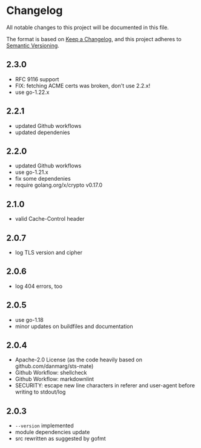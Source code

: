 # Changelog

All notable changes to this project will be documented in this file.

The format is based on [Keep a Changelog](https://keepachangelog.com/en/1.0.0/),
and this project adheres to [Semantic Versioning](https://semver.org/spec/v2.0.0.html).

## 2.3.0

- RFC 9116 support
- FIX: fetching ACME certs was broken, don't use 2.2.x!
- use go-1.22.x

## 2.2.1

- updated Github workflows
- updated dependenies

## 2.2.0

- updated Github workflows
- use go-1.21.x
- fix some dependenies
- require golang.org/x/crypto v0.17.0

## 2.1.0

- valid Cache-Control header

## 2.0.7

- log TLS version and cipher

## 2.0.6

- log 404 errors, too

## 2.0.5

- use go-1.18
- minor updates on buildfiles and documentation

## 2.0.4

- Apache-2.0 License (as the code heavily based on github.com/danmarg/sts-mate)
- Github Workflow: shellcheck
- Github Workflow: markdownlint
- SECURITY: escape new line characters in referer and user-agent before writing
  to stdout/log

## 2.0.3

- `--version` implemented
- module dependencies update
- src rewritten as suggested by gofmt
